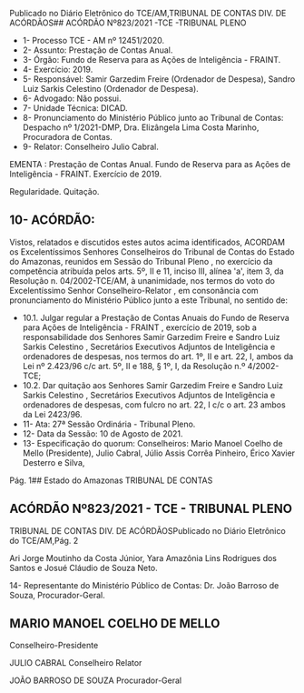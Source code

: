 Publicado  no  Diário  Eletrônico do TCE/AM,TRIBUNAL DE CONTAS DIV. DE ACÓRDÃOS## ACÓRDÃO Nº823/2021 -TCE -TRIBUNAL PLENO

- 1- Processo TCE - AM nº 12451/2020.
- 2- Assunto: Prestação de Contas Anual.
- 3- Órgão: Fundo de Reserva para as Ações de Inteligência - FRAINT.
- 4- Exercício: 2019.
- 5- Responsável: Samir  Garzedim  Freire  (Ordenador  de  Despesa),  Sandro  Luiz  Sarkis Celestino (Ordenador de Despesa).
- 6- Advogado: Não possui.
- 7- Unidade Técnica: DICAD.
- 8- Pronunciamento do Ministério Público junto ao Tribunal de Contas: Despacho nº 1/2021-DMP, Dra. Elizângela Lima Costa Marinho, Procuradora de Contas.
- 9- Relator: Conselheiro Julio Cabral.

EMENTA : Prestação  de  Contas  Anual.  Fundo  de Reserva  para  as  Ações  de  Inteligência  -  FRAINT. Exercício de 2019.

Regularidade. Quitação.

## 10-  ACÓRDÃO:

Vistos, relatados e discutidos estes autos acima identificados, ACORDAM os Excelentíssimos Senhores Conselheiros do Tribunal de Contas do Estado do Amazonas, reunidos em Sessão do Tribunal Pleno , no exercício da competência atribuída pelos arts. 5º, II e 11, inciso III, alínea 'a', item 3, da Resolução n. 04/2002-TCE/AM, à unanimidade, nos termos do voto do Excelentíssimo Senhor Conselheiro-Relator , em consonância com pronunciamento do Ministério Público junto a este Tribunal, no sentido de:

- 10.1. Julgar  regular a Prestação  de  Contas  Anuais  do Fundo  de  Reserva para  Ações  de  Inteligência  -  FRAINT , exercício  de  2019,  sob  a responsabilidade dos Senhores Samir Garzedim Freire e Sandro Luiz Sarkis  Celestino , Secretários  Executivos  Adjuntos  de  Inteligência  e ordenadores de despesas, nos termos do art. 1º, II e art. 22, I, ambos da Lei nº 2.423/96 c/c art. 5º, II e 188, § 1º, I, da Resolução n.º 4/2002-TCE;
- 10.2. Dar  quitação aos  Senhores Samir  Garzedim  Freire e Sandro  Luiz Sarkis  Celestino , Secretários  Executivos  Adjuntos  de  Inteligência  e ordenadores de despesas, com fulcro no art. 22, I c/c o art. 23 ambos da Lei 2423/96.
- 11-  Ata: 27ª Sessão Ordinária - Tribunal Pleno.
- 12-  Data da Sessão: 10 de Agosto de 2021.
- 13-  Especificação do quorum: Conselheiros: Mario Manoel Coelho de Mello (Presidente), Julio Cabral, Júlio Assis Corrêa Pinheiro, Érico Xavier Desterro e Silva,

Pág. 1## Estado do Amazonas TRIBUNAL DE CONTAS

## ACÓRDÃO Nº823/2021 - TCE - TRIBUNAL PLENO

TRIBUNAL DE CONTAS DIV. DE ACÓRDÃOSPublicado  no  Diário  Eletrônico do TCE/AM,Pág. 2

Ari  Jorge  Moutinho  da  Costa  Júnior,  Yara  Amazônia  Lins  Rodrigues  dos  Santos  e Josué Cláudio de Souza Neto.

14-  Representante  do  Ministério  Público  de  Contas: Dr. João  Barroso  de  Souza, Procurador-Geral.

## MARIO MANOEL COELHO DE MELLO

Conselheiro-Presidente

JULIO CABRAL Conselheiro Relator

JOÃO BARROSO DE SOUZA Procurador-Geral